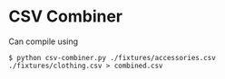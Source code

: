 # CSV Combiner

Can compile using

```
$ python csv-combiner.py ./fixtures/accessories.csv ./fixtures/clothing.csv > combined.csv
```

